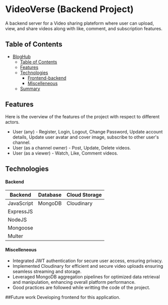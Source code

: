# VideoVerse (Backend Project)
A backend server for a Video sharing plateform where user can upload, view, and share videos along with like, comment, and subscription features.
## Table of Contents
- [BlogHub](#bloghub)
  - [Table of Contents](#table-of-contents)
  - [Features](#features)
  - [Technologies](#technologies)
      - [Frontend-backend](#frontend-backend)
      - [Miscelleneous](#miscelleneous)
  - [Summary](#summary)
## Features
Here is the overview of the features of the project with respect to different actors.
* User (any) - Register, Login, Logout, Change Password, Update account details, Update user avatar and cover image, subscribe to other user's channel.
* User (as a channel owner) - Post, Update, Delete videos.
* User (as a viewer) - Watch, Like, Comment videos.

## Technologies

#### Backend

| Backend               |   Database    |  Cloud Storage |
|-----------------------|---------------|----------------|
|  JavaScript           |   MongoDB     |  Cloudinary    |
|  ExpressJS            |
|  NodeJS               |
|  Mongoose             |
|  Multer               |

#### Miscelleneous
* Integrated JWT authentication for secure user access, ensuring privacy.
* Implemented Cloudinary for efficient and secure video uploads ensuring seamless streaming and storage.
* Leveraged MongoDB aggregation pipelines for optimized data retrieval and manipulation, enhancing overall platform performance.
* Good practices are followed while writting the code of the project.

##Future work
Developing frontend for this application.
